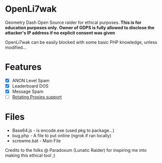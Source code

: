 # OpenLi7wak
Geometry Dash Open Source raider for ethical purposes.
**This is for education purposes only.**
**Owner of GDPS is fully allowed to disclose the attacker's IP address if no explicit consent was given**

OpenLi7wak can be easily blocked with some basic PHP knowledge, unless modified...

# Features
- [x] ANON Level Spam
- [x] Leaderboard DOS
- [x] Message Spam
- [ ] [Rotating Proxies support](https://webshare.io)

# Files
- Base64.js - is encode.exe (used pkg to package...)
- bug.php - A file to put online (ngrok if ran locally)
- screwme.bat - Main File

Credits to the folks @ Paradoxum (Lunatic Raider) for inspiring me into making this ethical tool ;)
